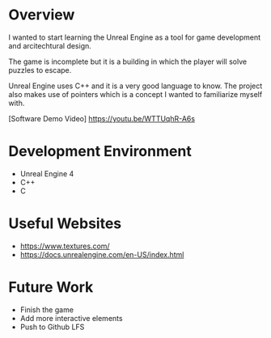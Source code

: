 # Overview

I wanted to start learning the Unreal Engine as a tool for game development and arcitechtural design.

The game is incomplete but it is a building in which the player will solve puzzles to escape.

Unreal Engine uses C++ and it is a very good language to know. The project also makes use of pointers which is a concept I wanted to 
familiarize myself with.

[Software Demo Video] https://youtu.be/WTTUqhR-A6s

# Development Environment

* Unreal Engine 4
* C++
* C

# Useful Websites

* https://www.textures.com/
* https://docs.unrealengine.com/en-US/index.html

# Future Work

* Finish the game
* Add more interactive elements
* Push to Github LFS
